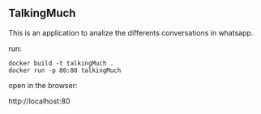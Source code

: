 ## TalkingMuch
This is an application to analize the differents conversations in whatsapp.

run:
```shell
docker build -t talkingMuch .
docker run -p 80:80 talkingMuch 
```
open in the browser:

http://localhost:80
